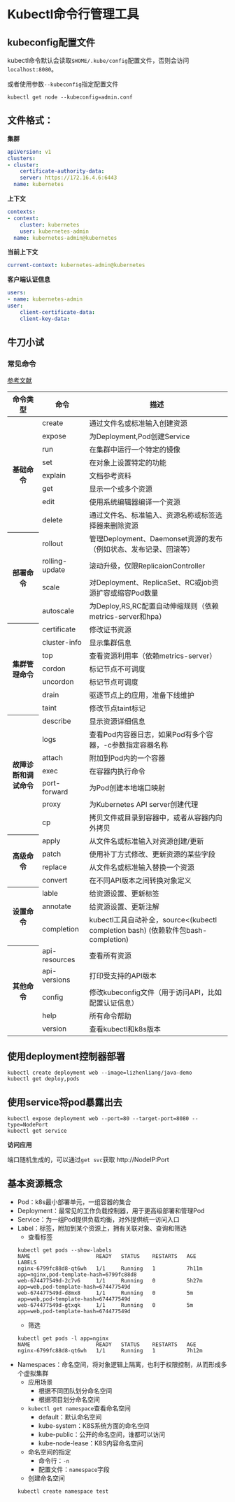 # Kubectl命令行管理工具

## kubeconfig配置文件

kubectl命令默认会读取`$HOME/.kube/config`配置文件，否则会访问`localhost:8080`。

或者使用参数`--kubeconfig`指定配置文件
```shell
kubectl get node --kubeconfig=admin.conf
```

## 文件格式：

**集群**
```yaml
apiVersion: v1
clusters:
- cluster:
    certificate-authority-data: 
    server: https://172.16.4.6:6443
  name: kubernetes
```

**上下文**
```yaml
contexts:
- context:
    cluster: kubernetes
    user: kubernetes-admin
  name: kubernetes-admin@kubernetes
```

**当前上下文**
```yaml
current-context: kubernetes-admin@kubernetes
```

**客户端认证信息**
```yaml
users:
- name: kubernetes-admin
user:
    client-certificate-data: 
    client-key-data: 
```

## 牛刀小试

### 常见命令
[参考文献](https://kubernetes.io/zh/docs/reference/kubectl/overview/)
<table>
<thead>
  <tr>
    <th>命令类型</th>
    <th>命令</th>
    <th>描述</th>
  </tr>
</thead>
<tbody>
  <tr>
    <th rowspan="8">基础命令</th>
    <td>create</td>
    <td>通过文件名或标准输入创建资源</td>
  </tr>
  <tr>
    <td>expose</td>
    <td>为Deployment,Pod创建Service </td>
  </tr>
  <tr>
    <td>run</td>
    <td>在集群中运行一个特定的镜像 </td>
  </tr>
  <tr>
    <td>set</td>
    <td>在对象上设置特定的功能</td>
  </tr>
  <tr>
    <td>explain</td>
    <td>文档参考资料</td>
  </tr>
  <tr>
    <td>get</td>
    <td>显示一个或多个资源</td>
  </tr>
  <tr>
    <td>edit</td>
    <td>使用系统编辑器编译一个资源</td>
  </tr>
  <tr>
    <td>delete</td>
    <td>通过文件名、标准输入、资源名称或标签选择器来删除资源</td>
  </tr>
  <tr>
    <th rowspan="4">部署命令</th>
    <td>rollout</td>
    <td>管理Deployment、Daemonset资源的发布（例如状态、发布记录、回滚等）</td>
  </tr>
  <tr>
    <td>rolling-update</td>
    <td>滚动升级，仅限ReplicaionController</td>
  </tr>
  <tr>
    <td>scale</td>
    <td>对Deployment、ReplicaSet、RC或job资源扩容或缩容Pod数量</td>
  </tr>
  <tr>
    <td>autoscale</td>
    <td>为Deploy,RS,RC配置自动伸缩规则（依赖metrics-server和hpa）</td>
  </tr>
  <tr>
    <th rowspan="7">集群管理命令</th>
    <td>certificate</td>
    <td>修改证书资源</td>
  </tr>
  <tr>
    <td>cluster-info</td>
    <td>显示集群信息</td>
  </tr>
  <tr>
    <td>top</td>
    <td>查看资源利用率（依赖metrics-server）</td>
  </tr>
  <tr>
    <td>cordon</td>
    <td>标记节点不可调度</td>
  </tr>
  <tr>
    <td>uncordon</td>
    <td>标记节点可调度</td>
  </tr>
  <tr>
    <td>drain</td>
    <td>驱逐节点上的应用，准备下线维护</td>
  </tr>
  <tr>
    <td>taint</td>
    <td>修改节点taint标记</td>
  </tr>
  <tr>
    <th rowspan="7">故障诊断和调试命令</th>
    <td>describe</td>
    <td>显示资源详细信息</td>
  </tr>
  <tr>
    <td>logs</td>
    <td>查看Pod内容器日志，如果Pod有多个容器，-c参数指定容器名称</td>
  </tr>
  <tr>
    <td>attach</td>
    <td>附加到Pod内的一个容器</td>
  </tr>
  <tr>
    <td>exec</td>
    <td>在容器内执行命令</td>
  </tr>
  <tr>
    <td>port-forward</td>
    <td>为Pod创建本地端口映射</td>
  </tr>
  <tr>
    <td>proxy</td>
    <td>为Kubernetes API server创建代理</td>
  </tr>
  <tr>
    <td>cp</td>
    <td>拷贝文件或目录到容器中，或者从容器内向外拷贝</td>
  </tr>
  <tr>
    <th rowspan="4">高级命令</th>
    <td>apply</td>
    <td>从文件名或标准输入对资源创建/更新</td>
  </tr>
  <tr>
    <td>patch</td>
    <td>使用补丁方式修改、更新资源的某些字段</td>
  </tr>
  <tr>
    <td>replace</td>
    <td>从文件名或标准输入替换一个资源</td>
  </tr>
  <tr>
    <td>convert</td>
    <td>在不同API版本之间转换对象定义</td>
  </tr>
  <tr>
    <th rowspan="3">设置命令</th>
    <td>lable</td>
    <td>给资源设置、更新标签</td>
  </tr>
  <tr>
    <td>annotate</td>
    <td>给资源设置、更新注解</td>
  </tr>
  <tr>
    <td>completion</td>
    <td>kubectl工具自动补全，source<(kubectl completion bash) (依赖软件包bash-completion)</td>
  </tr>
  <tr>
    <th rowspan="5">其他命令</th>
    <td>api-resources</td>
    <td>查看所有资源</td>
  </tr>
  <tr>
    <td>api-versions</td>
    <td>打印受支持的API版本</td>
  </tr>
  <tr>
    <td>config</td>
    <td>修改kubeconfig文件（用于访问API，比如配置认证信息）</td>
  </tr>
  <tr>
    <td>help</td>
    <td>所有命令帮助</td>
  </tr>
  <tr>
    <td>version</td>
    <td>查看kubectl和k8s版本</td>
  </tr>
</tbody>
</table>

## 使用deployment控制器部署
```shell
kubectl create deployment web --image=lizhenliang/java-demo
kubectl get deploy,pods
```

## 使用service将pod暴露出去
```shell
kubectl expose deployment web --port=80 --target-port=8080 --type=NodePort
kubectl get service
```

**访问应用**

端口随机生成的，可以通过`get svc`获取
http://NodeIP:Port


## 基本资源概念

- Pod：k8s最小部署单元，一组容器的集合
- Deployment：最常见的工作负载控制器，用于更高级部署和管理Pod
- Service：为一组Pod提供负载均衡，对外提供统一访问入口
- Label：标签，附加到某个资源上，拥有关联对象、查询和筛选
  - 查看标签
  ```shell
  kubectl get pods --show-labels
  NAME                     READY   STATUS    RESTARTS   AGE     LABELS
  nginx-6799fc88d8-qt6wh   1/1     Running   1          7h11m   app=nginx,pod-template-hash=6799fc88d8
  web-674477549d-2c7v6     1/1     Running   0          5h27m   app=web,pod-template-hash=674477549d
  web-674477549d-d8mx8     1/1     Running   0          5m      app=web,pod-template-hash=674477549d
  web-674477549d-gtxqk     1/1     Running   0          5m      app=web,pod-template-hash=674477549d
  ```
  - 筛选
  ```shell
  kubectl get pods -l app=nginx
  NAME                     READY   STATUS    RESTARTS   AGE
  nginx-6799fc88d8-qt6wh   1/1     Running   1          7h12m
  ```
- Namespaces：命名空间，将对象逻辑上隔离，也利于权限控制，从而形成多个虚拟集群
  - 应用场景
    - 根据不同团队划分命名空间
    - 根据项目划分命名空间
  - `kubectl get namespace`查看命名空间
    - default：默认命名空间
    - kube-system：K8S系统方面的命名空间
    - kube-public：公开的命名空间，谁都可以访问
    - kube-node-lease：K8S内容命名空间
  - 命名空间的指定
    - 命令行：`-n`
    - 配置文件：`namespace`字段
  - 创建命名空间
  ```shell
  kubectl create namespace test
  ```